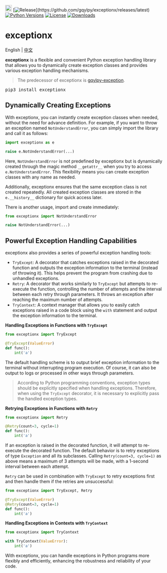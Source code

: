 [<img alt="LOGO" src="http://gqylpy.com/static/img/favicon.ico" height="21" width="21"/>](http://www.gqylpy.com)
[![Release](https://img.shields.io/github/release/gqylpy/exceptionx.svg?style=flat-square")](https://github.com/gqylpy/exceptionx/releases/latest)
[![Python Versions](https://img.shields.io/pypi/pyversions/exceptionx)](https://pypi.org/project/exceptionx)
[![License](https://img.shields.io/pypi/l/exceptionx)](https://github.com/gqylpy/exceptionx/blob/master/LICENSE)
[![Downloads](https://static.pepy.tech/badge/exceptionx)](https://pepy.tech/project/exceptionx)

# exceptionx
English | [中文](https://github.com/gqylpy/exceptionx/blob/master/README_CN.md)

__exceptionx__ is a flexible and convenient Python exception handling library that allows you to dynamically create exception classes and provides various exception handling mechanisms.
> The predecessor of exceptionx is [gqylpy-exception](https://github.com/gqylpy/gqylpy-exception).

<kbd>pip3 install exceptionx</kbd>

## Dynamically Creating Exceptions

With exceptionx, you can instantly create exception classes when needed, without the need for advance definition. For example, if you want to throw an exception named `NotUnderstandError`, you can simply import the library and call it as follows:

```python
import exceptionx as e

raise e.NotUnderstandError(...)
```

Here, `NotUnderstandError` is not predefined by exceptionx but is dynamically created through the magic method `__getattr__` when you try to access `e.NotUnderstandError`. This flexibility means you can create exception classes with any name as needed.

Additionally, exceptionx ensures that the same exception class is not created repeatedly. All created exception classes are stored in the `e.__history__` dictionary for quick access later.

There is another usage, import and create immediately:

```python
from exceptionx import NotUnderstandError

raise NotUnderstandError(...)
```

## Powerful Exception Handling Capabilities

exceptionx also provides a series of powerful exception handling tools:

- `TryExcept`: A decorator that catches exceptions raised in the decorated function and outputs the exception information to the terminal (instead of throwing it). This helps prevent the program from crashing due to unhandled exceptions.
- `Retry`: A decorator that works similarly to `TryExcept` but attempts to re-execute the function, controlling the number of attempts and the interval between each retry through parameters. It throws an exception after reaching the maximum number of attempts.
- `TryContext`: A context manager that allows you to easily catch exceptions raised in a code block using the `with` statement and output the exception information to the terminal.

**Handling Exceptions in Functions with `TryExcept`**

```python
from exceptionx import TryExcept

@TryExcept(ValueError)
def func():
    int('a')
```

The default handling scheme is to output brief exception information to the terminal without interrupting program execution. Of course, it can also be output to logs or processed in other ways through parameters.

> According to Python programming conventions, exception types should be explicitly specified when handling exceptions. Therefore, when using the `TryExcept` decorator, it is necessary to explicitly pass the handled exception types.

**Retrying Exceptions in Functions with `Retry`**

```python
from exceptionx import Retry

@Retry(count=3, cycle=1)
def func():
    int('a')
```

If an exception is raised in the decorated function, it will attempt to re-execute the decorated function. The default behavior is to retry exceptions of type `Exception` and all its subclasses. Calling `Retry(count=3, cycle=1)` as above means a maximum of 3 attempts will be made, with a 1-second interval between each attempt.

`Retry` can be used in combination with `TryExcept` to retry exceptions first and then handle them if the retries are unsuccessful:

```python
from exceptionx import TryExcept, Retry

@TryExcept(ValueError)
@Retry(count=3, cycle=1)
def func():
    int('a')
```

**Handling Exceptions in Contexts with `TryContext`**

```python
from exceptionx import TryContext

with TryContext(ValueError):
    int('a')
```

With exceptionx, you can handle exceptions in Python programs more flexibly and efficiently, enhancing the robustness and reliability of your code.
